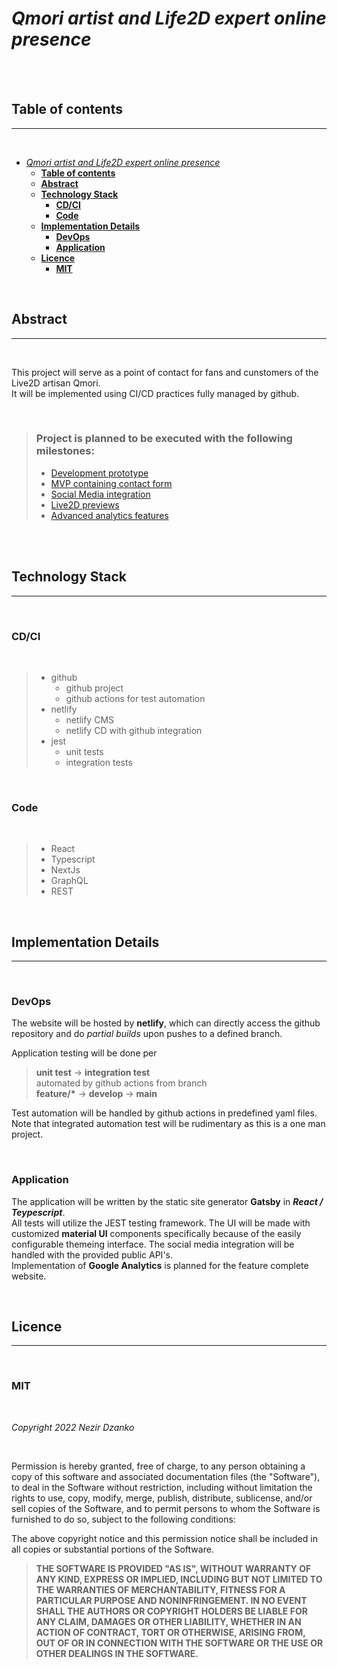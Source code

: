 # _Qmori artist and Life2D expert online presence_

<br>
<br>

## **Table of contents**

---

<br>

- [_Qmori artist and Life2D expert online presence_](#qmori-artist-and-life2d-expert-online-presence)
  - [**Table of contents**](#table-of-contents)
  - [**Abstract**](#abstract)
  - [**Technology Stack**](#technology-stack)
    - [**CD/CI**](#cdci)
    - [**Code**](#code)
  - [**Implementation Details**](#implementation-details)
    - [**DevOps**](#devops)
    - [**Application**](#application)
  - [**Licence**](#licence)
    - [**MIT**](#mit)

<br>

## **Abstract**

---

<br>

This project will serve as a point of contact for fans and cunstomers of the Live2D artisan Qmori.  
It will be implemented using CI/CD practices fully managed by github.

<br>

> ### Project is planned to be executed with the following milestones:
>
> - [Development prototype](https://github.com/nezirdz/qmori/milestone/1)
> - [MVP containing contact form](https://github.com/nezirdz/qmori/milestone/2)
> - [Social Media integration](https://github.com/nezirdz/qmori/milestone/3)
> - [Live2D previews](https://github.com/nezirdz/qmori/milestone/4)
> - [Advanced analytics features](https://github.com/nezirdz/qmori/milestone/5)

<br>

<br>

## **Technology Stack**

---

<br>

### **CD/CI**

<br>

> - github
>   - github project
>   - github actions for test automation
> - netlify
>   - netlify CMS
>   - netlify CD with github integration
> - jest
>   - unit tests
>   - integration tests

<br>

### **Code**

<br>

> - React
> - Typescript
> - NextJs
> - GraphQL
> - REST

<br>

## **Implementation Details**

---

<br>

### **DevOps**

The website will be hosted by **netlify**, which can directly access the github repository and do _partial builds_ upon pushes to a defined branch.

Application testing will be done per

> **unit test** -> **integration test**  
> automated by github actions from branch  
> **feature/\*** -> **develop** -> **main**

Test automation will be handled by github actions in predefined yaml files.
Note that integrated automation test will be rudimentary as this is a one man project.

<br>

### **Application**

The application will be written by the static site generator **Gatsby** in **_React / Teypescript_**.  
All tests will utilize the JEST testing framework.
The UI will be made with customized **material UI** components specifically because of the easily configurable themeing interface.
The social media integration will be handled with the provided public API's.  
Implementation of **Google Analytics** is planned for the feature complete website.

<br>

## **Licence**

---

<br>

### **MIT**

<br>

_Copyright 2022 Nezir Dzanko_

<br>

Permission is hereby granted, free of charge, to any person obtaining a copy of this software and associated documentation files (the "Software"), to deal in the Software without restriction, including without limitation the rights to use, copy, modify, merge, publish, distribute, sublicense, and/or sell copies of the Software, and to permit persons to whom the Software is furnished to do so, subject to the following conditions:

The above copyright notice and this permission notice shall be included in all copies or substantial portions of the Software.

> **THE SOFTWARE IS PROVIDED "AS IS", WITHOUT WARRANTY OF ANY KIND, EXPRESS OR IMPLIED, INCLUDING BUT NOT LIMITED TO THE WARRANTIES OF MERCHANTABILITY, FITNESS FOR A PARTICULAR PURPOSE AND NONINFRINGEMENT. IN NO EVENT SHALL THE AUTHORS OR COPYRIGHT HOLDERS BE LIABLE FOR ANY CLAIM, DAMAGES OR OTHER LIABILITY, WHETHER IN AN ACTION OF CONTRACT, TORT OR OTHERWISE, ARISING FROM, OUT OF OR IN CONNECTION WITH THE SOFTWARE OR THE USE OR OTHER DEALINGS IN THE SOFTWARE.**